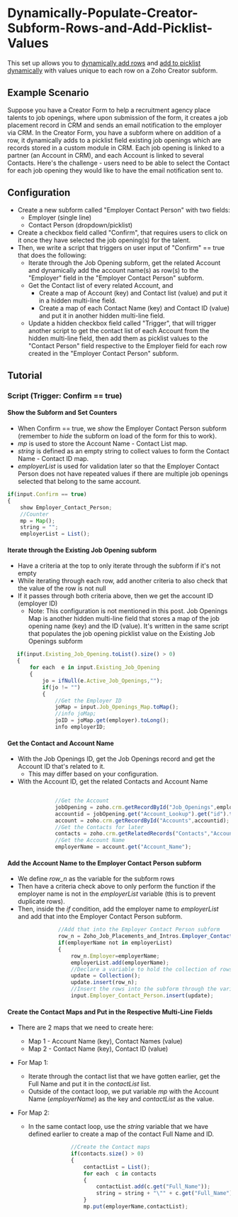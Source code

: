 # Dynamically-Populate-Creator-Subform-Rows-and-Add-Picklist-Values
This set up allows you to [dynamically add rows](https://www.zoho.com/deluge/help/miscellaneous/insert-subform-row.html) and [add to picklist dynamically](https://www.zoho.com/creator/help/fields/add-to-picklist-dynamically.html) with values unique to each row on a Zoho Creator subform.

## Example Scenario
Suppose you have a Creator Form to help a recruitment agency place talents to job openings, where upon submission of the form, it creates a job placement record in CRM and sends an email notification to the employer via CRM. In the Creator Form, you have a subform where on addition of a row, it dynamically adds to a picklist field existing job openings which are records stored in a custom module in CRM. Each job opening is linked to a partner (an Account in CRM), and each Account is linked to several Contacts. Here's the challenge - users need to be able to select the Contact for each job opening they would like to have the email notification sent to.

## Configuration
* Create a new subform called "Employer Contact Person" with two fields:
  * Employer (single line)
  * Contact Person (dropdown/picklist)
* Create a checkbox field called "Confirm", that requires users to click on it once they have selected the job opening(s) for the talent. 
* Then, we write a script that triggers on user input of "Confirm" == true that does the following:
  * Iterate through the Job Opening subform, get the related Account and dynamically add the account name(s) as row(s) to the "Employer" field in the "Employer Contact Person" subform.
  * Get the Contact list of every related Account, and
    * Create a map of Account (key) and Contact list (value) and put it in a hidden multi-line field.
    * Create a map of each Contact Name (key) and Contact ID (value) and put it in another hidden multi-line field.
  * Update a hidden checkbox field called "Trigger", that will trigger another script to get the contact list of each Account from the hidden multi-line field, then add them as picklist values to the "Contact Person" field respective to the Employer field for each row created in the "Employer Contact Person" subform.

## Tutorial

### Script (Trigger: Confirm == true)

#### Show the Subform and Set Counters
* When Confirm == true, we *show* the Employer Contact Person subform (remember to *hide* the subform on load of the form for this to work).
* *mp* is used to store the Account Name - Contact List map.
* *string* is defined as an empty string to collect values to form the Contact Name - Contact ID map.
* *employerList* is used for validation later so that the Employer Contact Person does not have repeated values if there are multiple job openings selected that belong to the same account.

```javascript
if(input.Confirm == true)
{
	show Employer_Contact_Person;
	//Counter
	mp = Map();
	string = "";
	employerList = List();
 ```
 
 #### Iterate through the Existing Job Opening subform
 * Have a criteria at the top to only iterate through the subform if it's not empty
 * While iterating through each row, add another criteria to also check that the value of the row is not null
 * If it passes through both criteria above, then we get the account ID (employer ID)
 	* Note: This configuration is not mentioned in this post. Job Openings Map is another hidden multi-line field that stores a map of the job opening name (key) and the ID (value). It's written in the same script that populates the job opening picklist value on the Existing Job Openings subform
 
 ```javascript
 	if(input.Existing_Job_Opening.toList().size() > 0)
	{
		for each  e in input.Existing_Job_Opening
		{
			jo = ifNull(e.Active_Job_Openings,"");
			if(jo != "")
			{
				//Get the Employer ID
				joMap = input.Job_Openings_Map.toMap();
				//info joMap;
				joID = joMap.get(employer).toLong();
				info employerID;
 ```
 
 #### Get the Contact and Account Name
 * With the Job Openings ID, get the Job Openings record and get the Account ID that's related to it.
 	* This may differ based on your configuration.
 * With the Account ID, get the related Contacts and Account Name
 ```javascript
 
 				//Get the Account
				jobOpening = zoho.crm.getRecordById("Job_Openings",employerID);
				accountid = jobOpening.get("Account_Lookup").get("id").toLong();
				account = zoho.crm.getRecordById("Accounts",accountid);
				//Get the Contacts for later
				contacts = zoho.crm.getRelatedRecords("Contacts","Accounts",accountid);				
				//Get the Account Name
				employerName = account.get("Account_Name");
```


#### Add the Account Name to the Employer Contact Person subform
* We define *row_n* as the variable for the subform rows
* Then have a criteria check above to only perform the function if the employer name is not in the *employerList* variable (this is to prevent duplicate rows).
* Then, inside the *if* condition, add the employer name to *employerList* and add that into the Employer Contact Person subform.

```javascript
				//Add that into the Employer Contact Person subform
				row_n = Zoho_Job_Placements_and_Intros.Employer_Contact_Person();
				if(employerName not in employerList)
				{
					row_n.Employer=employerName;
					employerList.add(employerName);
					//Declare a variable to hold the collection of rows
					update = Collection();
					update.insert(row_n);
					//Insert the rows into the subform through the variable
					input.Employer_Contact_Person.insert(update);
```

#### Create the Contact Maps and Put in the Respective Multi-Line Fields
* There are 2 maps that we need to create here:
	* Map 1 - Account Name (key), Contact Names (value)
	* Map 2 - Contact Name (key), Contact ID (value)
* For Map 1:
	* Iterate through the contact list that we have gotten earlier, get the Full Name and put it in the *contactList* list.
	* Outside of the contact loop, we put variable *mp* with the Account Name (*employerName*) as the key and *contactList* as the value.

* For Map 2:
	* In the same contact loop, use the *string* variable that we have defined earlier to create a map of the contact Full Name and ID. 

```javascript
					//Create the Contact maps
					if(contacts.size() > 0)
					{
						contactList = List();
						for each  c in contacts
						{
							contactList.add(c.get("Full_Name"));
							string = string + "\"" + c.get("Full_Name") + "\"" + ":" + c.get("id") + ",";
						}
						mp.put(employerName,contactList);
```
